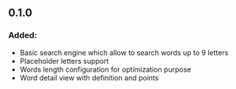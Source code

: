 ## 0.1.0
### Added:
- Basic search engine which allow to search words up to 9 letters
- Placeholder letters support
- Words length configuration for optimization purpose
- Word detail view with definition and points
